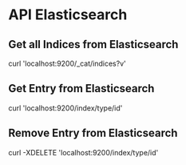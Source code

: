 # API Elasticsearch
## Get all Indices from Elasticsearch
  curl 'localhost:9200/_cat/indices?v'

## Get Entry from Elasticsearch
  curl 'localhost:9200/index/type/id'

## Remove Entry from Elasticsearch
  curl -XDELETE 'localhost:9200/index/type/id'
